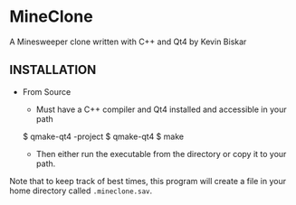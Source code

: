 MineClone
=========

A Minesweeper clone written with C++ and Qt4 by Kevin Biskar

INSTALLATION
------------

* From Source
    - Must have a C++ compiler and Qt4 installed and accessible in your path

    $ qmake-qt4 -project
    $ qmake-qt4
    $ make

    - Then either run the executable from the directory or copy it to your path.

Note that to keep track of best times, this program will create a file in
your home directory called `.mineclone.sav`.

